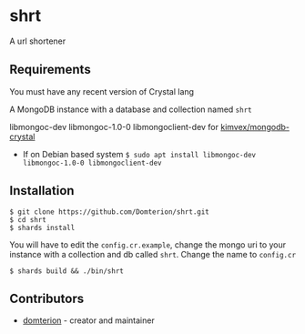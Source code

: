 # shrt

A url shortener

## Requirements
You must have any recent version of Crystal lang

A MongoDB instance with a database and collection named `shrt`

libmongoc-dev libmongoc-1.0-0 libmongoclient-dev for [kimvex/mongodb-crystal](https://github.com/kimvex/mongodb-crystal)
+ If on Debian based system `$ sudo apt install libmongoc-dev libmongoc-1.0-0 libmongoclient-dev`


## Installation

```
$ git clone https://github.com/Domterion/shrt.git
$ cd shrt
$ shards install 
```

You will have to edit the `config.cr.example`, change the mongo uri to your instance with a collection and db called `shrt`. Change the name to `config.cr` 

```
$ shards build && ./bin/shrt
```


## Contributors

- [domterion](https://github.com/domterion) - creator and maintainer
